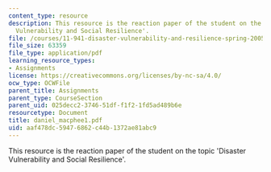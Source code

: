 ```yaml
---
content_type: resource
description: This resource is the reaction paper of the student on the topic 'Disaster
  Vulnerability and Social Resilience'.
file: /courses/11-941-disaster-vulnerability-and-resilience-spring-2005/aaf478dc59476862c44b1372ae81abc9_daniel_macphee1.pdf
file_size: 63359
file_type: application/pdf
learning_resource_types:
- Assignments
license: https://creativecommons.org/licenses/by-nc-sa/4.0/
ocw_type: OCWFile
parent_title: Assignments
parent_type: CourseSection
parent_uid: 025decc2-3746-51df-f1f2-1fd5ad489b6e
resourcetype: Document
title: daniel_macphee1.pdf
uid: aaf478dc-5947-6862-c44b-1372ae81abc9
---
```

This resource is the reaction paper of the student on the topic 'Disaster Vulnerability and Social Resilience'.